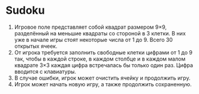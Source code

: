 # Sudoku
1. Игровое поле представляет собой квадрат размером 9×9, разделённый на меньшие квадраты со стороной в 3 клетки. В них уже в начале игры стоят некоторые числа от 1 до 9. Всего 30 открытых ячеек. 
2. От игрока требуется заполнить свободные клетки цифрами от 1 до 9 так, чтобы в каждой строке, в каждом столбце и в каждом малом квадрате 3×3 каждая цифра встречалась бы только один раз. Цифра вводится с клавиатуры.
3. В случае ошибки, игрок может очистить ячейку и продолжить игру.
4. Игрок может начать новую игру, а также продолжить сохраненную.
